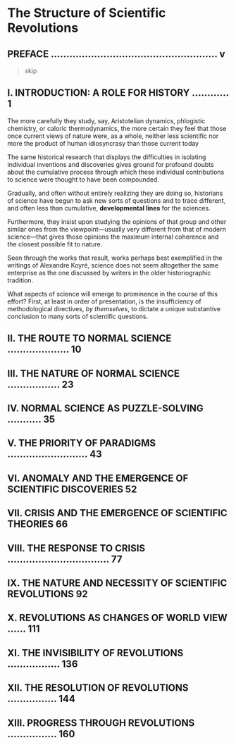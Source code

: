 # The Structure of Scientific Revolutions
##  PREFACE ...................................................... v 
> skip

## I. INTRODUCTION: A ROLE FOR HISTORY ............ 1 
The more carefully they study, say, Aristotelian dynamics, phlogistic chemistry, or caloric  thermodynamics, the more certain they feel that those once current  views of nature were, as a whole, neither less scientific nor more the product of human idiosyncrasy than those current today

The same historical research that displays the difficulties in isolating individual inventions and discoveries gives ground for profound doubts about the cumulative process through which these individual contributions to science were thought to have been compounded. 

Gradually, and often without entirely realizing they are doing so, historians of science have begun to ask new sorts of questions and to trace different, and often less than cumulative, **developmental lines** for the sciences. 

Furthermore, they insist upon studying the opinions of that group and other similar ones from the viewpoint—usually very different from that of modern science—that gives those opinions the maximum internal coherence and the closest possible fit to nature.

Seen through the works that result, works perhaps best exemplified in the writings of Alexandre Koyré, science does not seem altogether the same enterprise as the one discussed by writers in the older historiographic tradition. 

What aspects of science will emerge to prominence in the course of this effort? First, at least in order of presentation, is the insufficiency of methodological directives, *by themselves*, to dictate a unique substantive conclusion to many sorts of scientific questions. 


## II. THE ROUTE TO NORMAL SCIENCE .................... 10 
## III. THE NATURE OF NORMAL SCIENCE ................. 23 
## IV. NORMAL SCIENCE AS PUZZLE-SOLVING ........... 35 
## V. THE PRIORITY OF PARADIGMS .......................... 43 
## VI. ANOMALY AND THE EMERGENCE OF SCIENTIFIC DISCOVERIES 52 
## VII. CRISIS AND THE EMERGENCE OF SCIENTIFIC THEORIES 66 
## VIII. THE RESPONSE TO CRISIS ................................. 77 
## IX. THE NATURE AND NECESSITY OF SCIENTIFIC REVOLUTIONS 92 
## X. REVOLUTIONS AS CHANGES OF WORLD VIEW ...... 111 
## XI. THE INVISIBILITY OF REVOLUTIONS ................. 136 
## XII. THE RESOLUTION OF REVOLUTIONS ................ 144 
## XIII. PROGRESS THROUGH REVOLUTIONS ................ 160 
